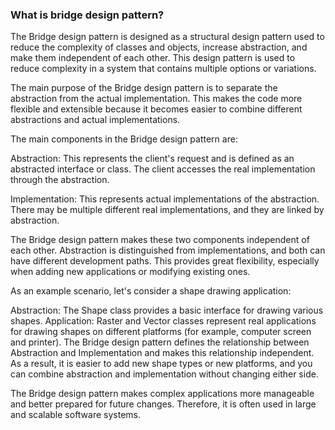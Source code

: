 ### What is bridge design pattern?

The Bridge design pattern is designed as a structural design pattern used to reduce the complexity of classes and objects, increase abstraction, and make them independent of each other. This design pattern is used to reduce complexity in a system that contains multiple options or variations.

The main purpose of the Bridge design pattern is to separate the abstraction from the actual implementation. This makes the code more flexible and extensible because it becomes easier to combine different abstractions and actual implementations.

The main components in the Bridge design pattern are:

Abstraction: This represents the client's request and is defined as an abstracted interface or class. The client accesses the real implementation through the abstraction.

Implementation: This represents actual implementations of the abstraction. There may be multiple different real implementations, and they are linked by abstraction.

The Bridge design pattern makes these two components independent of each other. Abstraction is distinguished from implementations, and both can have different development paths. This provides great flexibility, especially when adding new applications or modifying existing ones.

As an example scenario, let's consider a shape drawing application:

Abstraction: The Shape class provides a basic interface for drawing various shapes.
Application: Raster and Vector classes represent real applications for drawing shapes on different platforms (for example, computer screen and printer).
The Bridge design pattern defines the relationship between Abstraction and Implementation and makes this relationship independent. As a result, it is easier to add new shape types or new platforms, and you can combine abstraction and implementation without changing either side.

The Bridge design pattern makes complex applications more manageable and better prepared for future changes. Therefore, it is often used in large and scalable software systems.